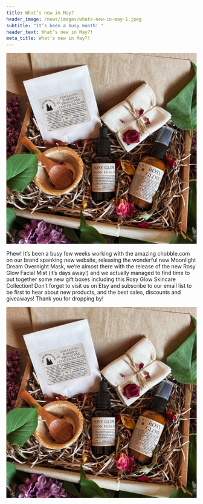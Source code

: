 ```yaml
---
title: What’s new in May?
header_image: /news/images/whats-new-in-may-1.jpeg
subtitle: "It’s been a busy month! "
header_text: What’s new in May?!
meta_title: What’s new in May?!
---
```

![What’s new in May?!](/news/images/whats-new-in-may-1.jpeg)

Phew! It’s been a busy few weeks working with the amazing chobble.com on our brand spanking new website, releasing the wonderful new Moonlight Dream Overnight Mask, we’re almost there with the release of the new Rosy Glow Facial Mist (it’s days away!) and we actually managed to find time to put together some new gift boxes including this Rosy Glow Skincare Collection! Don’t forget to visit us on Etsy and subscribe to our email list to be first to hear about new products, and the best sales, discounts and giveaways! Thank you for dropping by!

![](/news/images/whats-new-in-may-2.jpeg)